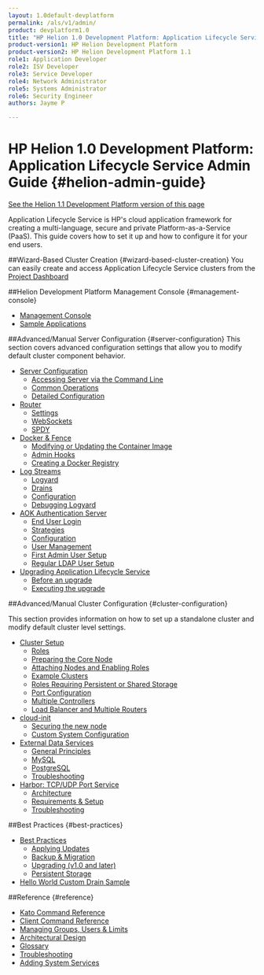 ```yaml
---
layout: 1.0default-devplatform
permalink: /als/v1/admin/
product: devplatform1.0
title: "HP Helion 1.0 Development Platform: Application Lifecycle Service Admin Guide "
product-version1: HP Helion Development Platform
product-version2: HP Helion Development Platform 1.1
role1: Application Developer
role2: ISV Developer 
role3: Service Developer
role4: Network Administrator
role5: Systems Administrator 
role6: Security Engineer
authors: Jayme P

---
```

<!--PUBLISHED-->

# HP Helion 1.0 Development Platform: Application Lifecycle Service Admin Guide {#helion-admin-guide}
[See the Helion 1.1 Development Platform version of this page](/helion/devplatform/1.1/als/admin/)

Application Lifecycle Service is HP's cloud application framework for creating a
multi-language, secure and private Platform-as-a-Service (PaaS). This
guide covers how to set it up and how to configure it for your end
users.

##Wizard-Based Cluster Creation {#wizard-based-cluster-creation}
You can easily create and access Application Lifecycle Service clusters from the [Project Dashboard](/helion/devplatform/deploy/)       


##Helion Development Platform Management Console {#management-console}

-   [Management Console](/als/v1/user/console/#management-console)
-   [Sample Applications](/console/app-store)

##Advanced/Manual Server Configuration {#server-configuration}
This section covers advanced configuration settings that allow you to modify default cluster component behavior. 

-   [Server Configuration](/als/v1/admin/server/)
    -   [Accessing Server via the Command
        Line](/als/v1/admin/server/#accessing-server-via-the-command-line)
    -   [Common Operations](/als/v1/admin/server/#common-operations)
    -   [Detailed
        Configuration](/als/v1/admin/server/#detailed-configuration)
-   [Router](/als/v1/admin/server/router/)
    -   [Settings](/als/v1/admin/server/router/#settings)
    -   [WebSockets](/als/v1/admin/server/router/#websockets)
    -   [SPDY](/als/v1/admin/server/router/#router-spdy)
-   [Docker & Fence](/als/v1/admin/server/docker/)
    -   [Modifying or Updating the Container
        Image](/als/v1/admin/server/docker/#modifying-or-updating-the-container-image)
    -   [Admin Hooks](/als/v1/admin/server/docker/#admin-hooks)
    -   [Creating a Docker
        Registry](/als/v1/admin/server/docker/#creating-a-docker-registry)
-   [Log Streams](/als/v1/admin/server/logging/)
    -   [Logyard](/als/v1/admin/server/logging/#logyard)
    -   [Drains](/als/v1/admin/server/logging/#drains)
    -   [Configuration](/als/v1/admin/server/logging/#configuration)
    -   [Debugging Logyard](/als/v1/admin/server/logging/#debugging-logyard)
-   [AOK Authentication Server](/als/v1/admin/server/aok/)
    -   [End User Login](/als/v1/admin/server/aok/#end-user-login)
    -   [Strategies](/als/v1/admin/server/aok/#strategies)
    -   [Configuration](/als/v1/admin/server/aok/#configuration)
    -   [User Management](/als/v1/admin/server/aok/#user-management)
    -   [First Admin User Setup](/als/v1/admin/server/aok/#first-admin-user-setup)
    -   [Regular LDAP User
        Setup](/als/v1/admin/server/aok/#regular-ldap-user-setup)
-   [Upgrading Application Lifecycle Service](/als/v1/admin/server/upgrade/)
    -   [Before an upgrade](/als/v1/admin/server/upgrade/#before-an-upgrade)
    -   [Executing the
        upgrade](/als/v1/admin/server/upgrade/#executing-the-upgrade)

##Advanced/Manual Cluster Configuration {#cluster-configuration}

This section provides information on how to set up a standalone cluster and modify default cluster level settings.

-   [Cluster Setup](/als/v1/admin/cluster/)
    -   [Roles](/als/v1/admin/cluster/#roles)
    -   [Preparing the Core
        Node](/als/v1/admin/cluster/#preparing-the-core-node)
    -   [Attaching Nodes and Enabling
        Roles](/als/v1/admin/cluster/#attaching-nodes-and-enabling-roles)
    -   [Example Clusters](/als/v1/admin/cluster/#example-clusters)
    -   [Roles Requiring Persistent or Shared
        Storage](/als/v1/admin/cluster/#roles-requiring-persistent-or-shared-storage)
    -   [Port Configuration](/als/v1/admin/cluster/#port-configuration)
    -   [Multiple Controllers](/als/v1/admin/cluster/#multiple-controllers)
    -   [Load Balancer and Multiple
        Routers](/als/v1/admin/cluster/#load-balancer-and-multiple-routers)
-   [cloud-init](/als/v1/admin/cluster/cloud-init/)
    -   [Securing the new
        node](/als/v1/admin/cluster/cloud-init/#securing-the-new-node)
    -   [Custom System
        Configuration](/als/v1/admin/cluster/cloud-init/#custom-system-configuration)
-   [External Data Services](/als/v1/admin/cluster/external-db/)
    -   [General
        Principles](/als/v1/admin/cluster/external-db/#general-principles)
    -   [MySQL](/als/v1/admin/cluster/external-db/#mysql)
    -   [PostgreSQL](/als/v1/admin/cluster/external-db/#postgresql)
    -   [Troubleshooting](/als/v1/admin/cluster/external-db/#troubleshooting)
-   [Harbor: TCP/UDP Port Service](/als/v1/admin/cluster/harbor/)
    -   [Architecture](/als/v1/admin/cluster/harbor/#architecture)
    -   [Requirements & Setup](/als/v1/admin/cluster/harbor/#requirements-setup)
    -   [Troubleshooting](/als/v1/admin/cluster/harbor/#troubleshooting)

##Best Practices {#best-practices}

-   [Best Practices](/als/v1/admin/best-practices/)
    -   [Applying Updates](/als/v1/admin/best-practices/#applying-updates)
    -   [Backup & Migration](/als/v1/admin/best-practices/#backup-migration)
    -   [Upgrading (v1.0 and
        later)](/als/v1/admin/best-practices/#upgrade)
	- [Persistent
        Storage](/als/v1/admin/best-practices/#storage)
- [Hello World Custom Drain Sample](/als/v1/admin/best-practices/logging-examples/#hello-world-custom-drain)

##Reference {#reference}
-   [Kato Command Reference](/als/v1/admin/reference/kato-ref/)
-   [Client Command Reference](/als/v1/user/reference/client-ref/)
-   [Managing Groups, Users & Limits](/als/v1/user/deploy/orgs-spaces/#orgs-spaces)
-   [Architectural Design](/als/v1/admin/reference/architecture/)
-   [Glossary](/reference/glossary/)
-   [Troubleshooting](/reference/troubleshoot/)
-   [Adding System Services](/als/v1/admin/reference/add-service/)

